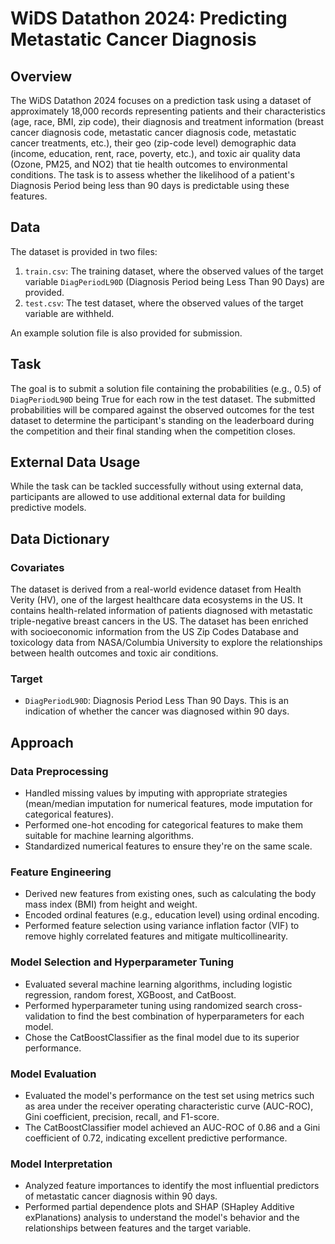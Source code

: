 # WiDS Datathon 2024: Predicting Metastatic Cancer Diagnosis

## Overview

The WiDS Datathon 2024 focuses on a prediction task using a dataset of approximately 18,000 records representing patients and their characteristics (age, race, BMI, zip code), their diagnosis and treatment information (breast cancer diagnosis code, metastatic cancer diagnosis code, metastatic cancer treatments, etc.), their geo (zip-code level) demographic data (income, education, rent, race, poverty, etc.), and toxic air quality data (Ozone, PM25, and NO2) that tie health outcomes to environmental conditions. The task is to assess whether the likelihood of a patient's Diagnosis Period being less than 90 days is predictable using these features.

## Data

The dataset is provided in two files:

1. `train.csv`: The training dataset, where the observed values of the target variable `DiagPeriodL90D` (Diagnosis Period being Less Than 90 Days) are provided.
2. `test.csv`: The test dataset, where the observed values of the target variable are withheld.

An example solution file is also provided for submission.

## Task

The goal is to submit a solution file containing the probabilities (e.g., 0.5) of `DiagPeriodL90D` being True for each row in the test dataset. The submitted probabilities will be compared against the observed outcomes for the test dataset to determine the participant's standing on the leaderboard during the competition and their final standing when the competition closes.

## External Data Usage

While the task can be tackled successfully without using external data, participants are allowed to use additional external data for building predictive models.

## Data Dictionary

### Covariates

The dataset is derived from a real-world evidence dataset from Health Verity (HV), one of the largest healthcare data ecosystems in the US. It contains health-related information of patients diagnosed with metastatic triple-negative breast cancers in the US. The dataset has been enriched with socioeconomic information from the US Zip Codes Database and toxicology data from NASA/Columbia University to explore the relationships between health outcomes and toxic air conditions.

### Target

- `DiagPeriodL90D`: Diagnosis Period Less Than 90 Days. This is an indication of whether the cancer was diagnosed within 90 days.

## Approach

### Data Preprocessing
- Handled missing values by imputing with appropriate strategies (mean/median imputation for numerical features, mode imputation for categorical features).
- Performed one-hot encoding for categorical features to make them suitable for machine learning algorithms.
- Standardized numerical features to ensure they're on the same scale.

### Feature Engineering
- Derived new features from existing ones, such as calculating the body mass index (BMI) from height and weight.
- Encoded ordinal features (e.g., education level) using ordinal encoding.
- Performed feature selection using variance inflation factor (VIF) to remove highly correlated features and mitigate multicollinearity.

### Model Selection and Hyperparameter Tuning
- Evaluated several machine learning algorithms, including logistic regression, random forest, XGBoost, and CatBoost.
- Performed hyperparameter tuning using randomized search cross-validation to find the best combination of hyperparameters for each model.
- Chose the CatBoostClassifier as the final model due to its superior performance.

### Model Evaluation
- Evaluated the model's performance on the test set using metrics such as area under the receiver operating characteristic curve (AUC-ROC), Gini coefficient, precision, recall, and F1-score.
- The CatBoostClassifier model achieved an AUC-ROC of 0.86 and a Gini coefficient of 0.72, indicating excellent predictive performance.

### Model Interpretation
- Analyzed feature importances to identify the most influential predictors of metastatic cancer diagnosis within 90 days.
- Performed partial dependence plots and SHAP (SHapley Additive exPlanations) analysis to understand the model's behavior and the relationships between features and the target variable.



